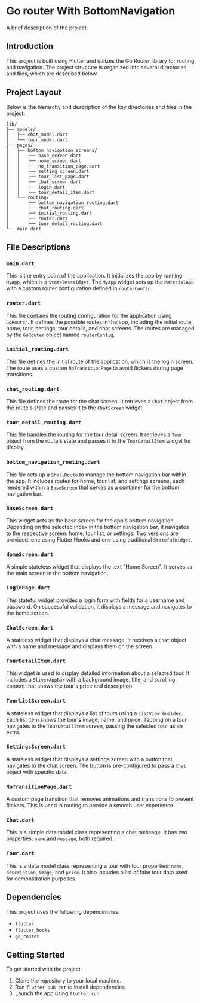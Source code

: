 

# Go router With BottomNavigation

A brief description of the project.

## Introduction

This project is built using Flutter and utilizes the Go Router library for routing and navigation. The project structure is organized into several directories and files, which are described below.

## Project Layout

Below is the hierarchy and description of the key directories and files in the project:

```plaintext
lib/
├── models/
│   ├── chat_model.dart
│   └── tour_model.dart
├── pages/
│   ├── bottom_navigation_screens/
│   │   ├── base_screen.dart
│   │   ├── home_screen.dart
│   │   ├── no_transition_page.dart
│   │   ├── setting_screen.dart
│   │   ├── tour_list_page.dart
│   │   ├── chat_screen.dart
│   │   ├── login.dart
│   │   └── tour_detail_item.dart
│   └── routing/
│       ├── bottom_navigation_routing.dart
│       ├── chat_routing.dart
│       ├── initial_routing.dart
│       ├── router.dart
│       └── tour_detail_routing.dart
└── main.dart
```

## File Descriptions

### `main.dart`
This is the entry point of the application. It initializes the app by running `MyApp`, which is a `StatelessWidget`. The `MyApp` widget sets up the `MaterialApp` with a custom router configuration defined in `routerConfig`.

### `router.dart`
This file contains the routing configuration for the application using `GoRouter`. It defines the possible routes in the app, including the initial route, home, tour, settings, tour details, and chat screens. The routes are managed by the `GoRouter` object named `routerConfig`.

### `initial_routing.dart`
This file defines the initial route of the application, which is the login screen. The route uses a custom `NoTransitionPage` to avoid flickers during page transitions.

### `chat_routing.dart`
This file defines the route for the chat screen. It retrieves a `Chat` object from the route's state and passes it to the `ChatScreen` widget.

### `tour_detail_routing.dart`
This file handles the routing for the tour detail screen. It retrieves a `Tour` object from the route's state and passes it to the `TourDetailItem` widget for display.

### `bottom_navigation_routing.dart`
This file sets up a `ShellRoute` to manage the bottom navigation bar within the app. It includes routes for home, tour list, and settings screens, each rendered within a `BaseScreen` that serves as a container for the bottom navigation bar.

### `BaseScreen.dart`
This widget acts as the base screen for the app's bottom navigation. Depending on the selected index in the bottom navigation bar, it navigates to the respective screen: home, tour list, or settings. Two versions are provided: one using Flutter Hooks and one using traditional `StatefulWidget`.

### `HomeScreen.dart`
A simple stateless widget that displays the text "Home Screen". It serves as the main screen in the bottom navigation.

### `LoginPage.dart`
This stateful widget provides a login form with fields for a username and password. On successful validation, it displays a message and navigates to the home screen.

### `ChatScreen.dart`
A stateless widget that displays a chat message. It receives a `Chat` object with a name and message and displays them on the screen.

### `TourDetailItem.dart`
This widget is used to display detailed information about a selected tour. It includes a `SliverAppBar` with a background image, title, and scrolling content that shows the tour's price and description.

### `TourListScreen.dart`
A stateless widget that displays a list of tours using a `ListView.builder`. Each list item shows the tour's image, name, and price. Tapping on a tour navigates to the `TourDetailItem` screen, passing the selected tour as an extra.

### `SettingsScreen.dart`
A stateless widget that displays a settings screen with a button that navigates to the chat screen. The button is pre-configured to pass a `Chat` object with specific data.

### `NoTransitionPage.dart`
A custom page transition that removes animations and transitions to prevent flickers. This is used in routing to provide a smooth user experience.

### `Chat.dart`
This is a simple data model class representing a chat message. It has two properties: `name` and `message`, both required.

### `Tour.dart`
This is a data model class representing a tour with four properties: `name`, `description`, `image`, and `price`. It also includes a list of fake tour data used for demonstration purposes.

## Dependencies

This project uses the following dependencies:

* `flutter`
* `flutter_hooks`
* `go_router`

## Getting Started

To get started with the project:

1. Clone the repository to your local machine.
2. Run `flutter pub get` to install dependencies.
3. Launch the app using `flutter run`.
